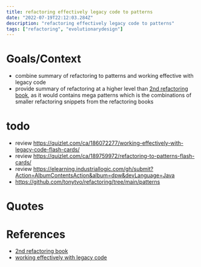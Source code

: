 ```yaml
---
title: refactoring effectively legacy code to patterns
date: "2022-07-19T22:12:03.284Z"
description: "refactoring effectively legacy code to patterns"
tags: ["refactoring", "evolutionarydesign"]
---
```


# Goals/Context
- combine summary of refactoring to patterns and working effective with legacy code
- provide summary of refactoring at a higher level than [2nd refactoring book](https://github.com/ittus/Refactoring-summary-2nd-javascript), as it would contains mega patterns which is the combinations of smaller refactoring snippets from the refactoring books

# todo
- review https://quizlet.com/ca/186072277/working-effectively-with-legacy-code-flash-cards/
- review https://quizlet.com/ca/189759972/refactoring-to-patterns-flash-cards/
- review https://elearning.industriallogic.com/gh/submit?Action=AlbumContentsAction&album=dpw&devLanguage=Java
- https://github.com/tonytvo/refactoring/tree/main/patterns

# Quotes



# References
- [2nd refactoring book](https://github.com/ittus/Refactoring-summary-2nd-javascript)
- [working effectively with legacy code](https://www.amazon.ca/Working-Effectively-Legacy-Code-EFFECT-ebook/dp/B005OYHF0A)
